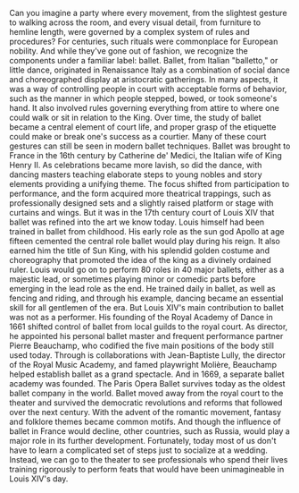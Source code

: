 Can you imagine a party where every movement, from the slightest gesture to walking across the room, and every visual detail, from furniture to hemline length, were governed by a complex system of rules and procedures? For centuries, such rituals were commonplace for European nobility. And while they've gone out of fashion, we recognize the components under a familiar label: ballet. Ballet, from Italian "balletto," or little dance, originated in Renaissance Italy as a combination of social dance and choreographed display at aristocratic gatherings. In many aspects, it was a way of controlling people in court with acceptable forms of behavior, such as the manner in which people stepped, bowed, or took someone's hand. It also involved rules governing everything from attire to where one could walk or sit in relation to the King. Over time, the study of ballet became a central element of court life, and proper grasp of the etiquette could make or break one's success as a courtier. Many of these court gestures can still be seen in modern ballet techniques. Ballet was brought to France in the 16th century by Catherine de' Medici, the Italian wife of King Henry II. As celebrations became more lavish, so did the dance, with dancing masters teaching elaborate steps to young nobles and story elements providing a unifying theme. The focus shifted from participation to performance, and the form acquired  more theatrical trappings, such as professionally designed sets and a slightly raised platform or stage with curtains and wings. But it was in the 17th century court of Louis XIV that ballet was refined into the art we know today. Louis himself had been trained in ballet from childhood. His early role as the sun god Apollo at age fifteen cemented the central role ballet would play during his reign. It also earned him the title of Sun King, with his splendid golden costume and choreography that promoted the idea of the king as a divinely ordained ruler. Louis would go on to perform 80 roles in 40 major ballets, either as a majestic lead, or sometimes playing minor  or comedic parts before emerging in the lead role as the end. He trained daily in ballet, as well as fencing and riding, and through his example, dancing became an essential skill for all gentlemen of the era. But Louis XIV's main contribution  to ballet was not as a performer. His founding of  the Royal Academy of Dance in 1661 shifted control of ballet from local guilds to the royal court. As director, he appointed his personal ballet master  and frequent performance partner Pierre Beauchamp, who codified the five main positions  of the body still used today. Through is collaborations with Jean-Baptiste Lully, the director of the Royal Music Academy, and famed playwright Molière, Beauchamp helped establish ballet as a grand spectacle. And in 1669, a separate ballet academy was founded. The Paris Opera Ballet survives today as the oldest ballet company in the world. Ballet moved away from the royal court to the theater and survived the democratic revolutions and reforms that followed over the next century. With the advent of the romantic movement, fantasy and folklore themes  became common motifs. And though the influence of ballet in France would decline, other countries, such as Russia, would play a major role  in its further development. Fortunately, today most of us don't have to learn a complicated set of steps just to socialize at a wedding. Instead, we can go to the theater to see professionals who spend their lives training rigorously to perform feats that would have been unimagineable in Louis XIV's day. 